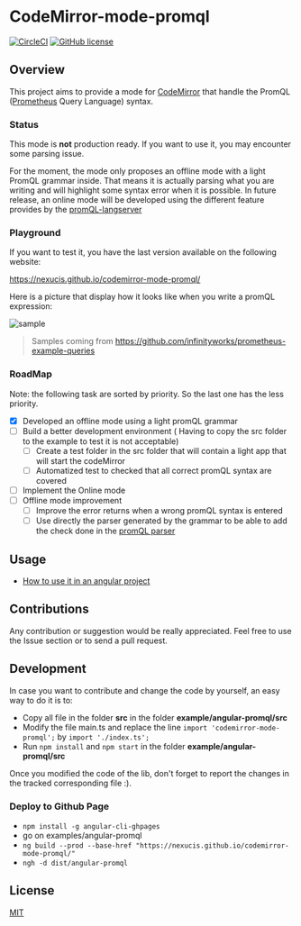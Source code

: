 CodeMirror-mode-promql
======================
[![CircleCI](https://circleci.com/gh/Nexucis/codemirror-mode-promql.svg?style=shield)](https://circleci.com/gh/Nexucis/codemirror-mode-promql) [![GitHub license](https://img.shields.io/badge/license-MIT-blue.svg)](./LICENSE)

## Overview

This project aims to provide a mode for [CodeMirror](https://codemirror.net/) that handle the PromQL ([Prometheus](https://prometheus.io/docs/introduction/overview/) Query Language) syntax.

### Status
This mode is **not** production ready. If you want to use it, you may encounter some parsing issue.

For the moment, the mode only proposes an offline mode with a light PromQL grammar inside. That means it is actually parsing what you are writing and will highlight some syntax error when it is possible. 
In future release, an online mode will be developed using the different feature provides by the [promQL-langserver](https://github.com/prometheus-community/promql-langserver)  

### Playground
If you want to test it, you have the last version available on the following website: 

https://nexucis.github.io/codemirror-mode-promql/

Here is a picture that display how it looks like when you write a promQL expression:

![sample](https://user-images.githubusercontent.com/4548045/76161611-478ff880-6135-11ea-8b73-a35be5f650a7.PNG)
> Samples coming from https://github.com/infinityworks/prometheus-example-queries

### RoadMap
Note: the following task are sorted by priority. So the last one has the less priority.

- [x] Developed an offline mode using a light promQL grammar
- [ ] Build a better development environment ( Having to copy the src folder to the example to test it is not acceptable)
  - [ ] Create a test folder in the src folder that will contain a light app that will start the codeMirror
  - [ ] Automatized test to checked that all correct promQL syntax are covered
- [ ] Implement the Online mode
- [ ] Offline mode improvement
  - [ ] Improve the error returns when a wrong promQL syntax is entered
  - [ ] Use directly the parser generated by the grammar to be able to add the check done in the [promQL parser](https://github.com/prometheus/prometheus/blob/fac7a4a0504404fa5d4c5abb8fcc9750bd5cbda7/promql/parser/parse.go#L510-L515)

## Usage
* [How to use it in an angular project](./examples/angular-promql/README.md)

## Contributions
Any contribution or suggestion would be really appreciated. Feel free to use the Issue section or to send a pull request.

## Development
In case you want to contribute and change the code by yourself, an easy way to do it is to:
 * Copy all file in the folder **src** in the folder **example/angular-promql/src**
 * Modify the file main.ts and replace the line `import 'codemirror-mode-promql';` by `import './index.ts';`
 * Run `npm install` and `npm start` in the folder **example/angular-promql/src**
 
Once you modified the code of the lib, don't forget to report the changes in the tracked corresponding file :).

### Deploy to Github Page
* `npm install -g angular-cli-ghpages`
* go on examples/angular-promql
* `ng build --prod --base-href "https://nexucis.github.io/codemirror-mode-promql/"`
* `ngh -d dist/angular-promql`

## License
[MIT](./LICENSE)

